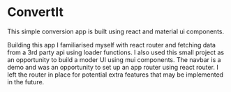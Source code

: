 # ConvertIt

This simple conversion app is built using react and material ui components.

Building this app I familiarised myself with react router and fetching data from a 3rd party api using loader functions. I also used this small project as an opportunity to build a moder UI using mui components.
The navbar is a demo and was an opportunity to set up an app router using react router. I left the router in place for potential extra features that may be implemented in the future.
